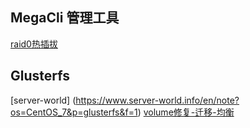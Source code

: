## MegaCli 管理工具

[raid0热插拔](https://github.com/meetbill/op_practice_book/wiki/megacli02)

## Glusterfs

[server-world] (https://www.server-world.info/en/note?os=CentOS_7&p=glusterfs&f=1)
[volume修复-迁移-均衡](https://github.com/meetbill/op_practice_book/blob/master/doc/store/glusterfs.md)